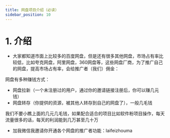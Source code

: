 ```yaml
---
title: 网盘项目介绍（必读）
sidebar_position: 10
---
```


# 1. 介绍

- 大家都知道市面上比较多的百度网盘，但是还有很多其他网盘，市场占有率比较低，比如夸克网盘，阿里网盘，360网盘等，这些网盘厂商，为了推广自己的网盘，提高市场占有率，会给推广者（我们）佣金：

网盘有多种赚钱方式：

- 网盘拉新（一个未注册过的用户，通过你的邀请链接注册后，你可以赚几元钱）
- 网盘转存（你提供的资源，被其他人转存到自己的网盘了），一般几毛钱

我们不要小瞧上面的几元几毛钱，如果配合适合的项目比如软件粉项目操作，每天流量很多的话，每天的利润能到几万甚至几十万


- 加我微信我邀请你开通各个网盘的推广者功能：laifeizhouma

